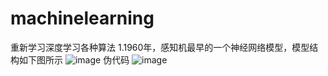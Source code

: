 # machinelearning
重新学习深度学习各种算法
1.1960年，感知机最早的一个神经网络模型，模型结构如下图所示
![image](https://github.com/user-attachments/assets/aa143add-ef0a-42b9-addf-194717cf060d)
伪代码
![image](https://github.com/user-attachments/assets/b0c3625e-a904-4d0e-b3ba-99079a329234)

